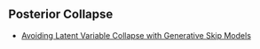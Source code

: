 ## Posterior Collapse

* [Avoiding Latent Variable Collapse with Generative Skip Models](http://www.cs.columbia.edu/~blei/papers/DiengKimRushBlei2019.pdf)